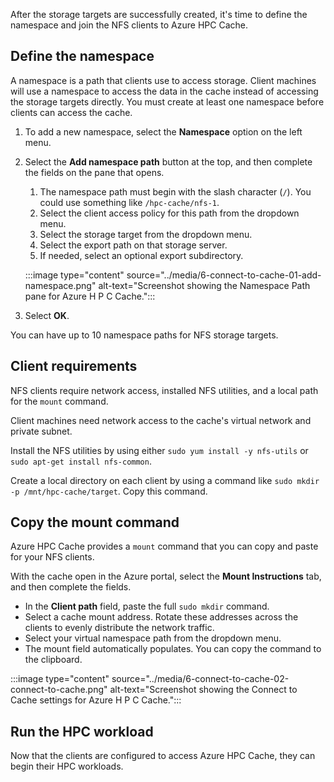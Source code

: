 After the storage targets are successfully created, it's time to define the namespace and join the NFS clients to Azure HPC Cache.

## Define the namespace

A namespace is a path that clients use to access storage. Client machines will use a namespace to access the data in the cache instead of accessing the storage targets directly. You must create at least one namespace before clients can access the cache.

1. To add a new namespace, select the **Namespace** option on the left menu.
1. Select the **Add namespace path** button at the top, and then complete the fields on the pane that opens.
   1. The namespace path must begin with the slash character (`/`). You could use something like `/hpc-cache/nfs-1`.
   1. Select the client access policy for this path from the dropdown menu.
   1. Select the storage target from the dropdown menu.
   1. Select the export path on that storage server.
   1. If needed, select an optional export subdirectory.

   :::image type="content" source="../media/6-connect-to-cache-01-add-namespace.png" alt-text="Screenshot showing the Namespace Path pane for Azure H P C Cache.":::

1. Select **OK**.

You can have up to 10 namespace paths for NFS storage targets.

## Client requirements

NFS clients require network access, installed NFS utilities, and a local path for the `mount` command.

Client machines need network access to the cache's virtual network and private subnet.

Install the NFS utilities by using either `sudo yum install -y nfs-utils` or `sudo apt-get install nfs-common`.

Create a local directory on each client by using a command like `sudo mkdir -p /mnt/hpc-cache/target`. Copy this command.

## Copy the mount command

Azure HPC Cache provides a `mount` command that you can copy and paste for your NFS clients.

With the cache open in the Azure portal, select the **Mount Instructions** tab, and then complete the fields.

- In the **Client path** field, paste the full `sudo mkdir` command.
- Select a cache mount address. Rotate these addresses across the clients to evenly distribute the network traffic.
- Select your virtual namespace path from the dropdown menu.
- The mount field automatically populates. You can copy the command to the clipboard.

:::image type="content" source="../media/6-connect-to-cache-02-connect-to-cache.png" alt-text="Screenshot showing the Connect to Cache settings for Azure H P C Cache.":::

## Run the HPC workload

Now that the clients are configured to access Azure HPC Cache, they can begin their HPC workloads.
